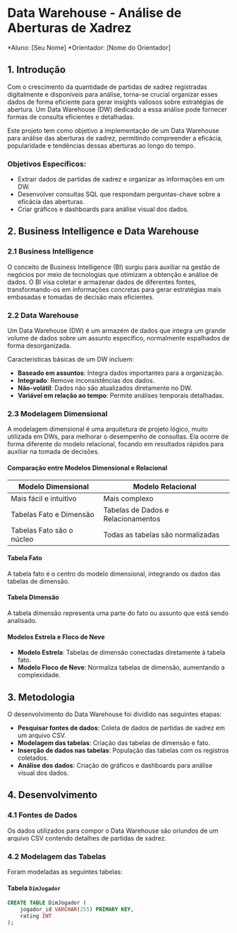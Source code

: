 # Data Warehouse - Análise de Aberturas de Xadrez

*Aluno: [Seu Nome]
*Orientador: [Nome do Orientador]

## 1. Introdução

Com o crescimento da quantidade de partidas de xadrez registradas digitalmente e disponíveis para análise, torna-se crucial organizar esses dados de forma eficiente para gerar insights valiosos sobre estratégias de abertura. Um Data Warehouse (DW) dedicado a essa análise pode fornecer formas de consulta eficientes e detalhadas.

Este projeto tem como objetivo a implementação de um Data Warehouse para análise das aberturas de xadrez, permitindo compreender a eficácia, popularidade e tendências dessas aberturas ao longo do tempo. 

### Objetivos Específicos:
- Extrair dados de partidas de xadrez e organizar as informações em um DW.
- Desenvolver consultas SQL que respondam perguntas-chave sobre a eficácia das aberturas.
- Criar gráficos e dashboards para análise visual dos dados.

## 2. Business Intelligence e Data Warehouse

### 2.1 Business Intelligence
O conceito de Business Intelligence (BI) surgiu para auxiliar na gestão de negócios por meio de tecnologias que otimizam a obtenção e análise de dados. O BI visa coletar e armazenar dados de diferentes fontes, transformando-os em informações concretas para gerar estratégias mais embasadas e tomadas de decisão mais eficientes.

### 2.2 Data Warehouse
Um Data Warehouse (DW) é um armazém de dados que integra um grande volume de dados sobre um assunto específico, normalmente espalhados de forma desorganizada.

Características básicas de um DW incluem:
- **Baseado em assuntos**: Integra dados importantes para a organização.
- **Integrado**: Remove inconsistências dos dados.
- **Não-volátil**: Dados não são atualizados diretamente no DW.
- **Variável em relação ao tempo**: Permite análises temporais detalhadas.

### 2.3 Modelagem Dimensional
A modelagem dimensional é uma arquitetura de projeto lógico, muito utilizada em DWs, para melhorar o desempenho de consultas. Ela ocorre de forma diferente do modelo relacional, focando em resultados rápidos para auxiliar na tomada de decisões.

#### Comparação entre Modelos Dimensional e Relacional
| Modelo Dimensional | Modelo Relacional |
|---------------------|-------------------|
| Mais fácil e intuitivo | Mais complexo |
| Tabelas Fato e Dimensão | Tabelas de Dados e Relacionamentos |
| Tabelas Fato são o núcleo | Todas as tabelas são normalizadas |

#### Tabela Fato
A tabela fato é o centro do modelo dimensional, integrando os dados das tabelas de dimensão.

#### Tabela Dimensão
A tabela dimensão representa uma parte do fato ou assunto que está sendo analisado.

#### Modelos Estrela e Floco de Neve
- **Modelo Estrela**: Tabelas de dimensão conectadas diretamente à tabela fato.
- **Modelo Floco de Neve**: Normaliza tabelas de dimensão, aumentando a complexidade.

## 3. Metodologia

O desenvolvimento do Data Warehouse foi dividido nas seguintes etapas:
- **Pesquisar fontes de dados**: Coleta de dados de partidas de xadrez em um arquivo CSV.
- **Modelagem das tabelas**: Criação das tabelas de dimensão e fato.
- **Inserção de dados nas tabelas**: População das tabelas com os registros coletados.
- **Análise dos dados**: Criação de gráficos e dashboards para análise visual dos dados.

## 4. Desenvolvimento

### 4.1 Fontes de Dados
Os dados utilizados para compor o Data Warehouse são oriundos de um arquivo CSV contendo detalhes de partidas de xadrez.

### 4.2 Modelagem das Tabelas
Foram modeladas as seguintes tabelas:

#### Tabela `DimJogador`
```sql
CREATE TABLE DimJogador (
    jogador_id VARCHAR(255) PRIMARY KEY,
    rating INT
);
